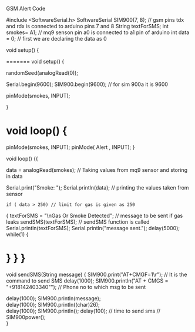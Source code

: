 GSM Alert Code 

#include <SoftwareSerial.h>
SoftwareSerial SIM900(7, 8); // gsm pins tdx and rdx is connected to arduino pins 7 and 8
String textForSMS;
int smokes= A1; // mq9 senson pin a0 is connected to a1 pin of arduino
int data = 0; // first we are declaring the data as 0



void setup() {


=======
void setup() {

  randomSeed(analogRead(0));

  Serial.begin(9600);
 SIM900.begin(9600); // for sim 900a it is 9600

  pinMode(smokes, INPUT);

}

void loop() {
=======
  pinMode(smokes, INPUT); pinMode( Alert , INPUT);
}

void loop() {{

  data = analogRead(smokes); // Taking values from mq9 sensor and storing in data

  Serial.print("Smoke: ");
  Serial.println(data); // printing the values taken from sensor


	if ( data > 250) // limit for gas is given as 250
  {
	textForSMS =  "\nGas Or Smoke Detected";  // message to be sent if gas leaks
  sendSMS(textForSMS); // sendSMS function is called
  Serial.println(textForSMS);
  Serial.println("message sent.");
delay(5000);
while(1)
{

}
  }
}
=======



void sendSMS(String message)
{
  SIM900.print("AT+CMGF=1\r");                 	// It is the command to send SMS
  delay(1000);
 SIM900.println("AT + CMGS = \"+918142403340\"");  // Phone no to which msg to be sent

  delay(1000);
  SIM900.println(message);                    	
  delay(1000);
  SIM900.println((char)26);                   	
  delay(1000);
  SIM900.println();
  delay(100);                                 	// time to send sms
 // SIM900power();                                  
}
